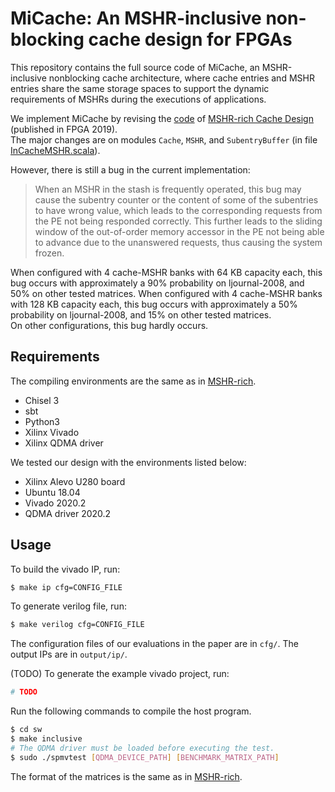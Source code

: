 # MiCache: An MSHR-inclusive non-blocking cache design for FPGAs
This repository contains the full source code of MiCache, an MSHR-inclusive nonblocking cache architecture, where cache entries and MSHR entries share the same storage spaces to support the dynamic requirements of MSHRs during the executions of applications.  

We implement MiCache by revising the [code](https://github.com/m-asiatici/MSHR-rich) of [MSHR-rich Cache Design](https://dl.acm.org/doi/10.1145/3289602.3293901) \(published in FPGA 2019\).   
The major changes are on modules `Cache`, `MSHR`, and `SubentryBuffer` (in file [InCacheMSHR.scala](/src/main/scala/reqhandler/cuckoo/InCacheMSHR.scala)).

However, there is still a bug in the current implementation:  
>When an MSHR in the stash is frequently operated, this bug may cause the subentry counter or the content of some of the subentries to have wrong value, which leads to the corresponding requests from the PE not being responded correctly. This further leads to the sliding window of the out-of-order memory accessor in the PE not being able to advance due to the unanswered requests, thus causing the system frozen.

When configured with 4 cache-MSHR banks with 64 KB capacity each, this bug occurs with approximately a 90% probability on ljournal-2008, and 50% on other tested matrices. When configured with 4 cache-MSHR banks with 128 KB capacity each, this bug occurs with approximately a 50% probability on ljournal-2008, and 15% on other tested matrices.  
On other configurations, this bug hardly occurs.

## Requirements
The compiling environments are the same as in [MSHR-rich](https://github.com/m-asiatici/MSHR-rich).
+ Chisel 3
+ sbt
+ Python3
+ Xilinx Vivado
+ Xilinx QDMA driver

We tested our design with the environments listed below:
+ Xilinx Alevo U280 board
+ Ubuntu 18.04
+ Vivado 2020.2
+ QDMA driver 2020.2

## Usage
To build the vivado IP, run:
```bash
$ make ip cfg=CONFIG_FILE
```
To generate verilog file, run:
```bash
$ make verilog cfg=CONFIG_FILE
```
The configuration files of our evaluations in the paper are in `cfg/`. The output IPs are in `output/ip/`.

(TODO) To generate the example vivado project, run:
```bash
# TODO
```

Run the following commands to compile the host program.
```bash
$ cd sw
$ make inclusive
# The QDMA driver must be loaded before executing the test.
$ sudo ./spmvtest [QDMA_DEVICE_PATH] [BENCHMARK_MATRIX_PATH]
```
The format of the matrices is the same as in [MSHR-rich](https://github.com/m-asiatici/MSHR-rich).
